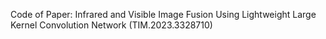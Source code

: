 Code of Paper: Infrared and Visible Image Fusion Using Lightweight Large Kernel Convolution Network (TIM.2023.3328710)

